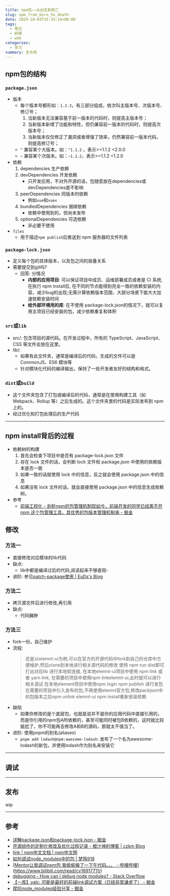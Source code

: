 ```yaml
---
title: npm包——从出生到死亡
slug: npm_from_born_to_death
date: 2024-10-03T15:34:14+08:00
tags:
  - 笔记
  - 前端
  - web
categories:
  - 学习
summary: 生与死
--- 
```

## npm包的结构
### `package.json`
- 版本
  - 每个版本号都形如：`1.2.3`，有三部分组成，依次叫主版本号、次版本号、修订号；
    1. 当新版本无法兼容基于前一版本的代码时，则提高主版本号；
    2. 当新版本新增了功能和特性，但仍兼容前一版本的代码时，则提高次版本号；
    3. 当新版本仅仅修正了漏洞或者增强了效率，仍然兼容前一版本代码，则提高修订号；
  - `^` 兼容某个大版本。如：`^1.1.2` ，表示>=1.1.2 <2.0.0
  - `~` 兼容某个次版本。如：`~1.1.2`，表示>=1.1.2 <1.2.0
- 依赖
  1. dependencies 生产依赖
  2. devDependencies 开发依赖
     - 只开发应用，不对外开源的话，包随意放在dependencies或devDependencies是不影响
  3. peerDependencies 同版本的依赖
     - 例如`vue`和`vuex`
  4. bundledDependencies 捆绑依赖
     - 依赖中使用到的，但尚未发布
  5. optionalDependencies 可选依赖
     - 非必要不使用
- `files`
  - 用于描述`npm publish`后推送到 npm 服务器的文件列表

### `package-lock.json`
- 定义每个包的具体版本，以及包之间的层叠关系
- 需要提交到git吗?
  - 回答: 分情况
    - **内部的应用项目**: 可以保证项目中成员、运维部署成员或者是 CI 系统, 在执行 npm install后, 在不同的节点能得到完全一致的依赖安装的内容，减少bug的出现;无需计算依赖版本范围，大部分场景下能大大加速依赖安装时间
    - **给外部环境用的库**: 在不使用 package-lock.json的情况下，就可以复用主项目已经安装的包，减少依赖重复和体积

### `src`或`lib`
- src/: 包含项目的源代码。在开发过程中，所有的 TypeScript、JavaScript、CSS 等文件会放在这里。
- lib/: 
  - 如果有此文件夹，通常是编译后的代码，生成的文件可以是 CommonJS、ES6 模块等
  - 针对模块化代码的编译输出，保持了一些开发者友好的结构和格式。

### `dist`或`build` 
- 这个文件夹包含了打包或编译后的代码，通常是在使用构建工具（如 Webpack、Rollup 等）之后生成的。这个文件夹里的代码是实际发布到 npm 上的。
- 经过优化和打包处理后的生产代码

---

## npm install背后的过程
- 依赖树的构建
  1. 首先会检查下项目中是否有 package-lock.json 文件
  2. 存在 lock 文件的话，会判断 lock 文件和 package.json 中使用的依赖版本是否一致
  3. 如果一致的话就使用 lock 中的信息，反之就会使用 package.json 中的信息
  4. 如果没有 lock 文件的话，就会直接使用 package.json 中的信息生成依赖树。
- 参考
  - [前端工程化 - 剖析npm的包管理机制现如今，前端开发的同学已经离不开 npm 这个包管理工具，其优秀的包版本管理机制承 - 掘金](https://juejin.cn/post/6844904022080667661 )

## 修改
### 方法一
- 直接修改对应模块的lib代码
- 缺点:
  - lib中都是编译过后的代码,阅读起来不够直观-
- 进阶: 参见[patch-package使用 | EuDs's Blog](https://ds63.eu.org/2024/the-use-of-patch-package/ )

### 方法二
- 拷贝源文件后进行修改,再引用
- 缺点:
  - 代码臃肿

### 方法三
- fork一份，自己维护
- 流程:
  >还是以elemnt-ui为例,可以在官方的开源代码中fork到自己的仓库中方便维护,然后clone到本地进行相关源代码的修改
  >使用 npm run dist即可打出对应lib
  >进行本地软连接, 在本地elemnt-ui项目中使用 npm link 或者 yarn link,
  >在需要的项目中使用npm linkelemnt-ui,此时就可以进行相关调试
  >在本地element项目中使用npm login npm publish 进行发包
  >在需要的项目中引入发布的包,不再使用elemnt官方包,修改packjson中的包版本之后npm unlink elemnt-ui npm install重新安装依赖
- 缺陷
  - 如果你修改的是个底层包，也就是说并不是你的应用代码中直接引用的，而是你引用的npm包A所依赖的，甚至可能同时被包B依赖的，这时就比较尴尬了，你不可能再去修改A和B的源码，那就太不值当了。
- 进阶: 使用pnpm的别名(aliases)
  - `pnpm add lodash@npm:awesome-lodash`: 发布了一个名为awesome-lodash的新包，并使用lodash作为别名来安装它

---

## 调试

---

## 发布
wip

---

## 参考
- [详解package.json和package-lock.json - 掘金](https://juejin.cn/post/7137110113277444126) 
- [开源组件的定制化修改及优化过程记录 - 橙汁坤的博客 | czkm Blog](https://czkm.github.io/2023/11/13/%E5%BC%80%E6%BA%90%E7%BB%84%E4%BB%B6%E7%9A%84%E5%AE%9A%E5%88%B6%E5%8C%96%E4%BF%AE%E6%94%B9%E5%8F%8A%E4%BC%98%E5%8C%96%E8%BF%87%E7%A8%8B%E8%AE%B0%E5%BD%95/ )
- [link | npm中文文档 | npm中文网](https://www.npmjs.cn/cli/link/)
- [如何调试node_modules中的包 | 梦殇918](https://mengshang918.github.io/blog/docs/%E5%B7%A5%E7%A8%8B%E5%8C%96/%E4%BE%9D%E8%B5%96%E7%AE%A1%E7%90%86/%E5%B8%B8%E8%A7%81%E9%97%AE%E9%A2%98/5465da474f6f60291fb1a253cce06f5f/)
- [[Mentor让我调试npm包 我偷偷搬了一下午代码。。。 - 哔哩哔哩](https://www.bilibili.com/read/cv16917711/)](https://www.bilibili.com/read/cv16917711/)
- [debugging - How can I debug node modules? - Stack Overflow](https://stackoverflow.com/questions/6341088/how-can-i-debug-node-modules)
- [【一库】yalc: 可能是最好的前端link调试方案（已经非常谦虚了） - 掘金](https://juejin.cn/post/7033400734746066957)
- [爬坑node_modules经验分享 - 掘金](https://juejin.cn/post/7275590449736597544?from=search-suggest )